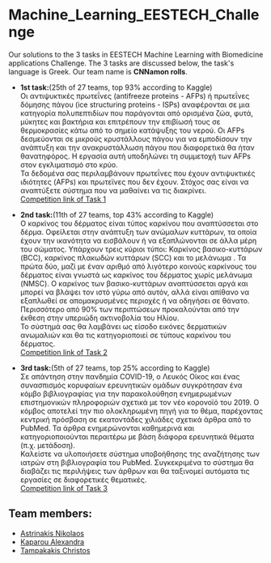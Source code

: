 # Machine_Learning_EESTECH_Challenge
Our solutions to the 3 tasks in EESTECH Machine Learning with Biomedicine applications Challenge. The 3 tasks are discussed below, the task's language is Greek. Our team name is **CNNamon rolls**.

* **1st task:**(25th of 27 teams, top 93% according to Kaggle)\
Οι αντιψυκτικές πρωτεΐνες (antifreeze proteins - AFPs) ή πρωτεΐνες δόμησης πάγου (ice structuring proteins - ISPs) αναφέρονται σε μια κατηγορία πολυπεπτιδίων που παράγονται από ορισμένα ζώα, φυτά, μύκητες και βακτήρια και επιτρέπουν την επιβίωσή τους σε θερμοκρασίες κάτω από το σημείο κατάψυξης του νερού. Οι AFPs δεσμεύονται σε μικρούς κρυστάλλους πάγου για να εμποδίσουν την ανάπτυξη και την ανακρυστάλλωση πάγου που διαφορετικά θα ήταν θανατηφόρος. Η εργασία αυτή υποδηλώνει τη συμμετοχή των AFPs στον εγκλιματισμό στο κρύο.\
Τα δεδομένα σας περιλαμβάνουν πρωτεΐνες που έχουν αντιψυκτικές ιδιότητες (AFPs) και πρωτεϊνες που δεν έχουν. Στόχος σας είναι να αναπτύξετε σύστημα που να μαθαίνει να τις διακρίνει.\
[Competition link of Task 1](https://www.kaggle.com/competitions/eestech-challenge-task-1/leaderboard)

* **2nd task:**(11th of 27 teams, top 43% according to Kaggle)\
Ο καρκίνος του δέρματος είναι τύπος καρκίνου που αναπτύσσεται στο δέρμα. Οφείλεται στην ανάπτυξη των ανώμαλων κυττάρων, τα οποία έχουν την ικανότητα να εισβάλουν ή να εξαπλώνονται σε άλλα μέρη του σώματος. Υπάρχουν τρεις κύριοι τύποι: Καρκίνος βασικο-κυττάρων (BCC), καρκίνος πλακωδών κυττάρων (SCC) και το μελάνωμα . Τα πρώτα δύο, μαζί με έναν αριθμό από λιγότερο κοινούς καρκίνους του δέρματος είναι γνωστά ως καρκίνος του δέρματος χωρίς μελάνωμα (NMSC). Ο καρκίνος των βασικο-κυττάρων αναπτύσσεται αργά και μπορεί να βλάψει τον ιστό γύρω από αυτόν, αλλά είναι απίθανο να εξαπλωθεί σε απομακρυσμένες περιοχές ή να οδηγήσει σε θάνατο. Περισσότερο από 90% των περιπτώσεων προκαλούνται από την έκθεση στην υπεριώδη ακτινοβολία του Ηλίου.\
Το σύστημά σας θα λαμβάνει ως είσοδο εικόνες δερματικών ανωμαλιών και θα τις κατηγοριοποιεί σε τύπους καρκίνου του δέρματος.\
[Competition link of Task 2](https://www.kaggle.com/competitions/eestech-challenge-task-2/leaderboard)

* **3rd task:**(5th of 27 teams, top 25% according to Kaggle)\
Σε απάντηση στην πανδημία COVID-19, ο Λευκός Οίκος και ένας συνασπισμός κορυφαίων ερευνητικών ομάδων συγκρότησαν ένα κόμβο βιβλιογραφίας για την παρακολούθηση ενημερωμένων επιστημονικών πληροφοριών σχετικά με τον νέο κορονοϊό του 2019. Ο κόμβος αποτελεί την πιο ολοκληρωμένη πηγή για το θέμα, παρέχοντας κεντρική πρόσβαση σε εκατοντάδες χιλιάδες σχετικά άρθρα από το PubMed. Τα άρθρα ενημερώνονται καθημερινά και κατηγοριοποιούνται περαιτέρω με βάση διάφορα ερευνητικά θέματα (π.χ. μετάδοση).\
Καλείστε να υλοποιήσετε σύστημα υποβοήθησης της αναζήτησης των ιατρών στη βιβλιογραφία του PubMed. Συγκεκριμένα το σύστημα θα διαβάζει τις περιλήψεις των άρθρων και θα ταξινομεί αυτόματα τις εργασίες σε διαφορετικές θεματικές.\
[Competition link of Task 3](https://www.kaggle.com/competitions/eestech-challenge-task-3/leaderboard)

## Team members:
* [Astrinakis Nikolaos](https://github.com/nickastrin)
* [Kaparou Alexandra](https://github.com/alexandrakapa)
* [Tampakakis Christos](https://github.com/tampakc)
